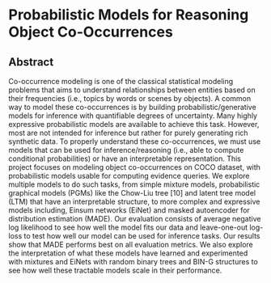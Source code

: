 # Probabilistic Models for Reasoning Object Co-Occurrences

## Abstract

Co-occurrence modeling is one of the classical statistical modeling problems that aims to understand relationships between entities based on their frequencies (i.e., topics by words or scenes by objects). A common way to model these co-occurrences is by building probabilistic/generative models for inference with quantifiable degrees of uncertainty. Many highly expressive probabilistic models are available to achieve this task. However, most are not intended for inference but rather for purely generating rich synthetic data. To properly understand these co-occurrences, we must use models that can be used for inference/reasoning (i.e., able to compute conditional probabilities) or have an interpretable representation. This project focuses on modeling object co-occurrences on COCO dataset, with probabilistic models usable for computing evidence queries. We explore multiple models to do such tasks, from simple mixture models, probabilistic graphical models (PGMs) like the Chow-Liu tree [10] and latent tree model (LTM) that have an interpretable structure, to more complex and expressive models including, Einsum networks (EiNet) and masked autoencoder for distribution estimation (MADE). Our evaluation consists of average negative log likelihood to see how well the model fits our data and leave-one-out log-loss to test how well our model can be used for inference tasks. Our results show that MADE performs best on all evaluation metrics. We also explore the interpretation of what these models have learned and experimented with mixtures and EiNets with random binary trees and BIN-G structures to see how well these tractable models scale in their performance.
